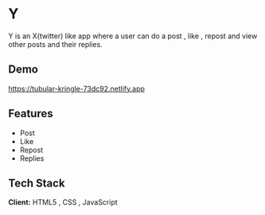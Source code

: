 
# Y

Y is an X(twitter) like app where a user can do a post , like , repost and view other posts and their replies.


## Demo

https://tubular-kringle-73dc92.netlify.app


## Features

- Post
- Like
- Repost
- Replies


## Tech Stack

**Client:** HTML5 , CSS , JavaScript





